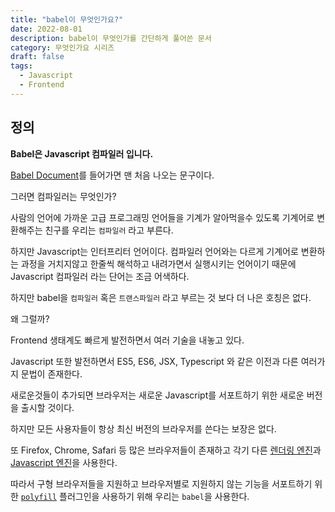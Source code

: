 ```yaml
---
title: "babel이 무엇인가요?"
date: 2022-08-01
description: babel이 무엇인가를 간단하게 풀어쓴 문서
category: 무엇인가요 시리즈
draft: false
tags:
  - Javascript
  - Frontend
---
```


## 정의

**Babel은 Javascript 컴파일러 입니다.**

[Babel Document](https://babeljs.io/docs/en/)를 들어가면 맨 처음 나오는 문구이다.

그러면 컴파일러는 무엇인가?

사람의 언어에 가까운 고급 프로그래밍 언어들을 기계가 알아먹을수 있도록 기계어로 변환해주는 친구를 우리는 `컴파일러` 라고 부른다.

하지만 Javascript는 인터프리터 언어이다. 컴파일러 언어와는 다르게 기계어로 변환하는 과정을 거치지않고 한줄씩 해석하고 내려가면서 실행시키는 언어이기 때문에 Javascript 컴파일러 라는 단어는 조금 어색하다.

하지만 babel을 `컴파일러` 혹은 `트랜스파일러` 라고 부르는 것 보다 더 나은 호칭은 없다.

왜 그럴까?

Frontend 생태계도 빠르게 발전하면서 여러 기술을 내놓고 있다.

Javascript 또한 발전하면서 ES5, ES6, JSX, Typescript 와 같은 이전과 다른 여러가지 문법이 존재한다.

새로운것들이 추가되면 브라우저는 새로운 Javascript를 서포트하기 위한 새로운 버전을 출시할 것이다.

하지만 모든 사용자들이 항상 최신 버전의 브라우저를 쓴다는 보장은 없다.

또 Firefox, Chrome, Safari 등 많은 브라우저들이 존재하고 각기 다른 [렌더링 엔진](https://namu.wiki/w/%EB%A0%8C%EB%8D%94%EB%A7%81%20%EC%97%94%EC%A7%84)과 [Javascript 엔진](https://ko.wikipedia.org/wiki/%EC%9E%90%EB%B0%94%EC%8A%A4%ED%81%AC%EB%A6%BD%ED%8A%B8_%EC%97%94%EC%A7%84)을 사용한다.

따라서 구형 브라우저들을 지원하고 브라우저별로 지원하지 않는 기능을 서포트하기 위한 [`polyfill`](<../폴리필(polyfill)이%20무엇인가요/index.md>) 플러그인을 사용하기 위해 우리는 `babel`을 사용한다.
